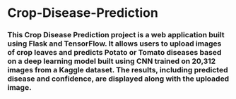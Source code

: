 # Crop-Disease-Prediction
### This Crop Disease Prediction project is a web application built using Flask and TensorFlow. It allows users to upload images of crop leaves and predicts Potato or Tomato diseases based on a deep learning model built using CNN trained on 20,312 images from a Kaggle dataset. The results, including predicted disease and confidence, are displayed along with the uploaded image. 
